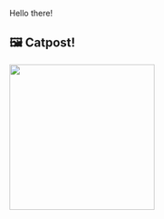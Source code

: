 Hello there!



## 🖼️ Catpost!

<sub>
    <img src="https://cdn2.thecatapi.com/images/MTk1NjM4MA.jpg" height="256">
</sub>

